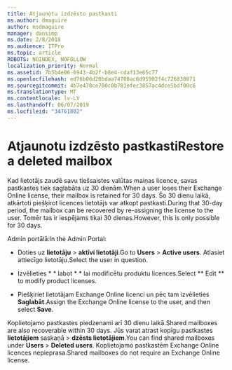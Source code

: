 ```yaml
---
title: Atjaunotu izdzēsto pastkasti
ms.author: dmaguire
author: msdmaguire
manager: dansimp
ms.date: 2/8/2018
ms.audience: ITPro
ms.topic: article
ROBOTS: NOINDEX, NOFOLLOW
localization_priority: Normal
ms.assetid: 7b5b4e06-6943-4b2f-b8e4-cdaf13e65c77
ms.openlocfilehash: ed76b06d20bdaa74708ac6d95902f4c726838071
ms.sourcegitcommit: 4b7e478ce700c0b781efec3857ac4dce5bdf00c6
ms.translationtype: MT
ms.contentlocale: lv-LV
ms.lasthandoff: 06/07/2019
ms.locfileid: "34761802"
---
```

# <a name="restore-a-deleted-mailbox"></a><span data-ttu-id="55506-102">Atjaunotu izdzēsto pastkasti</span><span class="sxs-lookup"><span data-stu-id="55506-102">Restore a deleted mailbox</span></span>

<span data-ttu-id="55506-103">Kad lietotājs zaudē savu tiešsaistes valūtas maiņas licence, savas pastkastes tiek saglabāta uz 30 dienām.</span><span class="sxs-lookup"><span data-stu-id="55506-103">When a user loses their Exchange Online license, their mailbox is retained for 30 days.</span></span> <span data-ttu-id="55506-104">Šo 30 dienu laikā, atkārtoti piešķirot licences lietotājs var atkopt pastkasti.</span><span class="sxs-lookup"><span data-stu-id="55506-104">During that 30-day period, the mailbox can be recovered by re-assigning the license to the user.</span></span> <span data-ttu-id="55506-105">Tomēr tas ir iespējams tikai 30 dienas.</span><span class="sxs-lookup"><span data-stu-id="55506-105">However, this is only possible for 30 days.</span></span>
  
<span data-ttu-id="55506-106">Admin portālā:</span><span class="sxs-lookup"><span data-stu-id="55506-106">In the Admin Portal:</span></span>
  
- <span data-ttu-id="55506-107">Doties uz **lietotāju** \> **aktīvi lietotāji**.</span><span class="sxs-lookup"><span data-stu-id="55506-107">Go to **Users** \> **Active users**.</span></span> <span data-ttu-id="55506-108">Atlasiet attiecīgo lietotāju.</span><span class="sxs-lookup"><span data-stu-id="55506-108">Select the user in question.</span></span>
    
- <span data-ttu-id="55506-109">Izvēlieties \* \* labot \* \* lai modificētu produktu licences.</span><span class="sxs-lookup"><span data-stu-id="55506-109">Select \*\* Edit \*\* to modify product licenses.</span></span> 
    
- <span data-ttu-id="55506-110">Piešķiriet lietotājam Exchange Online licenci un pēc tam izvēlieties **Saglabāt**.</span><span class="sxs-lookup"><span data-stu-id="55506-110">Assign the Exchange Online license to the user, and then select **Save**.</span></span>
    
<span data-ttu-id="55506-111">Koplietojamo pastkastes piedzenami arī 30 dienu laikā.</span><span class="sxs-lookup"><span data-stu-id="55506-111">Shared mailboxes are also recoverable within 30 days.</span></span> <span data-ttu-id="55506-112">Jūs varat atrast kopīgu pastkastes **lietotājiem** saskaņā \> **dzēsts lietotājiem**.</span><span class="sxs-lookup"><span data-stu-id="55506-112">You can find shared mailboxes under **Users** \> **Deleted users**.</span></span> <span data-ttu-id="55506-113">Koplietojamo pastkastēm Exchange Online licences nepieprasa.</span><span class="sxs-lookup"><span data-stu-id="55506-113">Shared mailboxes do not require an Exchange Online license.</span></span>
  

